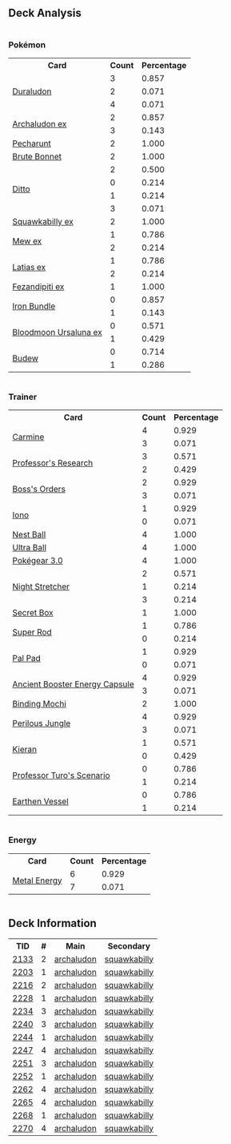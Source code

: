 
## Deck Analysis

<div style="display: flex; flex-wrap: wrap;">
<div style="flex: 1; margin-right: 10px;">
<h3>Pokémon</h3><table><tr><th>Card</th><th>Count</th><th>Percentage</th></tr><tr><td rowspan='3'><a href='https://limitlesstcg.com/cards/SCR/106'>Duraludon</a></td><td>3</td><td>0.857</td></tr><tr><td>2</td><td>0.071</td></tr><tr><td>4</td><td>0.071</td></tr><tr><td rowspan='2'><a href='https://limitlesstcg.com/cards/SSP/130'>Archaludon ex</a></td><td>2</td><td>0.857</td></tr><tr><td>3</td><td>0.143</td></tr><tr><td rowspan='1'><a href='https://limitlesstcg.com/cards/SVP/149'>Pecharunt</a></td><td>2</td><td>1.000</td></tr><tr><td rowspan='1'><a href='https://limitlesstcg.com/cards/PAR/123'>Brute Bonnet</a></td><td>2</td><td>1.000</td></tr><tr><td rowspan='4'><a href='https://limitlesstcg.com/cards/MEW/132'>Ditto</a></td><td>2</td><td>0.500</td></tr><tr><td>0</td><td>0.214</td></tr><tr><td>1</td><td>0.214</td></tr><tr><td>3</td><td>0.071</td></tr><tr><td rowspan='1'><a href='https://limitlesstcg.com/cards/PAL/169'>Squawkabilly ex</a></td><td>2</td><td>1.000</td></tr><tr><td rowspan='2'><a href='https://limitlesstcg.com/cards/MEW/151'>Mew ex</a></td><td>1</td><td>0.786</td></tr><tr><td>2</td><td>0.214</td></tr><tr><td rowspan='2'><a href='https://limitlesstcg.com/cards/SSP/76'>Latias ex</a></td><td>1</td><td>0.786</td></tr><tr><td>2</td><td>0.214</td></tr><tr><td rowspan='1'><a href='https://limitlesstcg.com/cards/SFA/38'>Fezandipiti ex</a></td><td>1</td><td>1.000</td></tr><tr><td rowspan='2'><a href='https://limitlesstcg.com/cards/PAR/56'>Iron Bundle</a></td><td>0</td><td>0.857</td></tr><tr><td>1</td><td>0.143</td></tr><tr><td rowspan='2'><a href='https://limitlesstcg.com/cards/TWM/141'>Bloodmoon Ursaluna ex</a></td><td>0</td><td>0.571</td></tr><tr><td>1</td><td>0.429</td></tr><tr><td rowspan='2'><a href='https://limitlesstcg.com/cards/PRE/4'>Budew</a></td><td>0</td><td>0.714</td></tr><tr><td>1</td><td>0.286</td></tr></table>
</div><div style='flex: 1; margin-right: 10px;'><h3>Trainer</h3><table><tr><th>Card</th><th>Count</th><th>Percentage</th></tr><tr><td rowspan='2'><a href='https://limitlesstcg.com/cards/TWM/145'>Carmine</a></td><td>4</td><td>0.929</td></tr><tr><td>3</td><td>0.071</td></tr><tr><td rowspan='2'><a href='https://limitlesstcg.com/cards/SVI/189'>Professor's Research</a></td><td>3</td><td>0.571</td></tr><tr><td>2</td><td>0.429</td></tr><tr><td rowspan='2'><a href='https://limitlesstcg.com/cards/PAL/172'>Boss's Orders</a></td><td>2</td><td>0.929</td></tr><tr><td>3</td><td>0.071</td></tr><tr><td rowspan='2'><a href='https://limitlesstcg.com/cards/PAL/185'>Iono</a></td><td>1</td><td>0.929</td></tr><tr><td>0</td><td>0.071</td></tr><tr><td rowspan='1'><a href='https://limitlesstcg.com/cards/SVI/181'>Nest Ball</a></td><td>4</td><td>1.000</td></tr><tr><td rowspan='1'><a href='https://limitlesstcg.com/cards/SVI/196'>Ultra Ball</a></td><td>4</td><td>1.000</td></tr><tr><td rowspan='1'><a href='https://limitlesstcg.com/cards/SVI/186'>Pokégear 3.0</a></td><td>4</td><td>1.000</td></tr><tr><td rowspan='3'><a href='https://limitlesstcg.com/cards/SFA/61'>Night Stretcher</a></td><td>2</td><td>0.571</td></tr><tr><td>1</td><td>0.214</td></tr><tr><td>3</td><td>0.214</td></tr><tr><td rowspan='1'><a href='https://limitlesstcg.com/cards/TWM/163'>Secret Box</a></td><td>1</td><td>1.000</td></tr><tr><td rowspan='2'><a href='https://limitlesstcg.com/cards/PAL/188'>Super Rod</a></td><td>1</td><td>0.786</td></tr><tr><td>0</td><td>0.214</td></tr><tr><td rowspan='2'><a href='https://limitlesstcg.com/cards/SVI/182'>Pal Pad</a></td><td>1</td><td>0.929</td></tr><tr><td>0</td><td>0.071</td></tr><tr><td rowspan='2'><a href='https://limitlesstcg.com/cards/TEF/140'>Ancient Booster Energy Capsule</a></td><td>4</td><td>0.929</td></tr><tr><td>3</td><td>0.071</td></tr><tr><td rowspan='1'><a href='https://limitlesstcg.com/cards/PRE/95'>Binding Mochi</a></td><td>2</td><td>1.000</td></tr><tr><td rowspan='2'><a href='https://limitlesstcg.com/cards/TEF/156'>Perilous Jungle</a></td><td>4</td><td>0.929</td></tr><tr><td>3</td><td>0.071</td></tr><tr><td rowspan='2'><a href='https://limitlesstcg.com/cards/TWM/154'>Kieran</a></td><td>1</td><td>0.571</td></tr><tr><td>0</td><td>0.429</td></tr><tr><td rowspan='2'><a href='https://limitlesstcg.com/cards/PAR/171'>Professor Turo's Scenario</a></td><td>0</td><td>0.786</td></tr><tr><td>1</td><td>0.214</td></tr><tr><td rowspan='2'><a href='https://limitlesstcg.com/cards/PAR/163'>Earthen Vessel</a></td><td>0</td><td>0.786</td></tr><tr><td>1</td><td>0.214</td></tr></table>
</div><div style='flex: 1; margin-right: 10px;'><h3>Energy</h3><table><tr><th>Card</th><th>Count</th><th>Percentage</th></tr><tr><td rowspan='2'><a href='https://limitlesstcg.com/cards/SVE/16'>Metal Energy</a></td><td>6</td><td>0.929</td></tr><tr><td>7</td><td>0.071</td></tr></table>
</div></div>

## Deck Information

<table>
<tr><th>TID</th><th>#</th><th>Main</th><th>Secondary</th></tr>
<tr><td><a href='https://limitlesstcg.com/tournaments/jp/2133'>2133</a></td><td>2</td><td><a href='https://limitlesstcg.com/decks/list/jp/31907'>archaludon</a></td><td><a href='https://limitlesstcg.com/decks/list/jp/31907'>squawkabilly</a></td></tr><tr><td><a href='https://limitlesstcg.com/tournaments/jp/2203'>2203</a></td><td>1</td><td><a href='https://limitlesstcg.com/decks/list/jp/32938'>archaludon</a></td><td><a href='https://limitlesstcg.com/decks/list/jp/32938'>squawkabilly</a></td></tr><tr><td><a href='https://limitlesstcg.com/tournaments/jp/2216'>2216</a></td><td>2</td><td><a href='https://limitlesstcg.com/decks/list/jp/33192'>archaludon</a></td><td><a href='https://limitlesstcg.com/decks/list/jp/33192'>squawkabilly</a></td></tr><tr><td><a href='https://limitlesstcg.com/tournaments/jp/2228'>2228</a></td><td>1</td><td><a href='https://limitlesstcg.com/decks/list/jp/33380'>archaludon</a></td><td><a href='https://limitlesstcg.com/decks/list/jp/33380'>squawkabilly</a></td></tr><tr><td><a href='https://limitlesstcg.com/tournaments/jp/2234'>2234</a></td><td>3</td><td><a href='https://limitlesstcg.com/decks/list/jp/33477'>archaludon</a></td><td><a href='https://limitlesstcg.com/decks/list/jp/33477'>squawkabilly</a></td></tr><tr><td><a href='https://limitlesstcg.com/tournaments/jp/2240'>2240</a></td><td>3</td><td><a href='https://limitlesstcg.com/decks/list/jp/33573'>archaludon</a></td><td><a href='https://limitlesstcg.com/decks/list/jp/33573'>squawkabilly</a></td></tr><tr><td><a href='https://limitlesstcg.com/tournaments/jp/2244'>2244</a></td><td>1</td><td><a href='https://limitlesstcg.com/decks/list/jp/33635'>archaludon</a></td><td><a href='https://limitlesstcg.com/decks/list/jp/33635'>squawkabilly</a></td></tr><tr><td><a href='https://limitlesstcg.com/tournaments/jp/2247'>2247</a></td><td>4</td><td><a href='https://limitlesstcg.com/decks/list/jp/33654'>archaludon</a></td><td><a href='https://limitlesstcg.com/decks/list/jp/33654'>squawkabilly</a></td></tr><tr><td><a href='https://limitlesstcg.com/tournaments/jp/2251'>2251</a></td><td>3</td><td><a href='https://limitlesstcg.com/decks/list/jp/33717'>archaludon</a></td><td><a href='https://limitlesstcg.com/decks/list/jp/33717'>squawkabilly</a></td></tr><tr><td><a href='https://limitlesstcg.com/tournaments/jp/2252'>2252</a></td><td>1</td><td><a href='https://limitlesstcg.com/decks/list/jp/33731'>archaludon</a></td><td><a href='https://limitlesstcg.com/decks/list/jp/33731'>squawkabilly</a></td></tr><tr><td><a href='https://limitlesstcg.com/tournaments/jp/2262'>2262</a></td><td>4</td><td><a href='https://limitlesstcg.com/decks/list/jp/33890'>archaludon</a></td><td><a href='https://limitlesstcg.com/decks/list/jp/33890'>squawkabilly</a></td></tr><tr><td><a href='https://limitlesstcg.com/tournaments/jp/2265'>2265</a></td><td>4</td><td><a href='https://limitlesstcg.com/decks/list/jp/33930'>archaludon</a></td><td><a href='https://limitlesstcg.com/decks/list/jp/33930'>squawkabilly</a></td></tr><tr><td><a href='https://limitlesstcg.com/tournaments/jp/2268'>2268</a></td><td>1</td><td><a href='https://limitlesstcg.com/decks/list/jp/33975'>archaludon</a></td><td><a href='https://limitlesstcg.com/decks/list/jp/33975'>squawkabilly</a></td></tr><tr><td><a href='https://limitlesstcg.com/tournaments/jp/2270'>2270</a></td><td>4</td><td><a href='https://limitlesstcg.com/decks/list/jp/34008'>archaludon</a></td><td><a href='https://limitlesstcg.com/decks/list/jp/34008'>squawkabilly</a></td></tr></table>